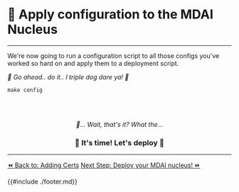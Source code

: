 # 🔧 Apply configuration to the MDAI Nucleus
____

We're now going to run a configuration script to all those configs you've worked so hard on and apply them to a deployment script.

*🐾 Go ahead.. do it.. I triple dog dare ya! 🐾*

```shell
make config
```


<br /><br />
<div>
  <center>
  <em>
    🧐... Wait, that's it? What the...
  </em>
  <p>
    <h3>🚀 It's time! Let's deploy 🚀</h3>
  </p>
  </center>
</div>


----
<span class="left"><a href="./adding-certs.md">⏪ Back to: Adding Certs</a></span>
<span class="right"><a href="./deploy.md">Next Step: Deploy your MDAI nucleus! ⏩</a></span>


{{#include ./footer.md}}